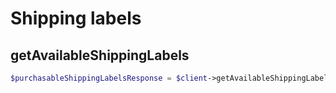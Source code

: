 # Shipping labels

## getAvailableShippingLabels

```php
$purchasableShippingLabelsResponse = $client->getAvailableShippingLabels("10000000");
```